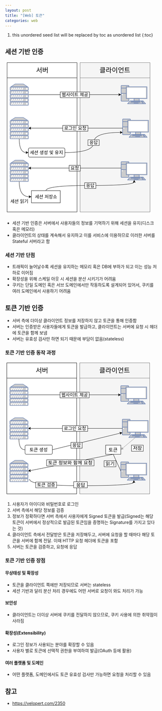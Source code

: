```yaml
---
layout: post
title: "[Web] 토큰"
categories: web
---
```


1. this unordered seed list will be replaced by toc as unordered list
{:toc}

## 세션 기반 인증

![Session](/assets/img/session.png)

- 세션 기반 인증은 서버에서 사용자들의 정보를 기억하기 위해 세션을 유지(디스크 혹은 메모리)
- 클라이언트의 상태를 계속해서 유지하고 이를 서비스에 이용하므로 이러한 서버를 Stateful 서버라고 함

### 세션 기반 단점

- 트래픽이 늘어날수록 세션을 유지하는 메모리 혹은 DB에 부하가 되고 이는 성능 저하로 이어짐
- 확장성을 위해 스케일 아웃 시 세션을 분산 시키기가 어려움
- 쿠키는 단일 도메인 혹은 서브 도메인에서만 작동하도록 설계되어 있어서, 쿠키를 여러 도메인에서 사용하기 어려움

## 토큰 기반 인증

- 서버 측에 더이상 클라이언트 정보를 저장하지 않고 토큰을 통해 인증함
- 서버는 인증받은 사용자들에게 토큰을 발급하고, 클라이언트는 서버에 요청 시 헤더에 토큰을 함께 보냄
- 서버는 유효성 검사만 하면 되기 때문에 부담이 없음(stateless)

### 토큰 기반 인증 동작 과정

![Token](/assets/img/token.png)

1. 사용자가 아이디와 비밀번호로 로그인
2. 서버 측에서 해당 정보를 검증
3. 정보가 정확하다면 서버 측에서 사용자에게 Signed 토큰을 발급(Signed는 해당 토큰이 서버에서 정상적으로 발급된 토큰임을 증명하는 Signature를 가지고 있다는 것)
4. 클라이언트 측에서 전달받은 토큰을 저장해두고, 서버에 요청을 할 때마다 해당 토큰을 서버에 함께 전달. 이때 HTTP 요청 헤더에 토큰을 포함
5. 서버는 토큰을 검증하고, 요청에 응답

### 토큰 기반 인증 장점

#### 무상태성 및 확장성

- 토큰을 클라이언트 쪽에만 저장되므로 서버는 stateless
- 세션 기반과 달리 분산 처리 경우에도 어떤 서버로 요청이 와도 처리가 가능

#### 보안성

- 클라이언트는 더이상 서버에 쿠키를 전달하지 않으므로, 쿠키 사용에 의한 취약점이 사라짐

#### 확장성(Extensibility)

- 로그인 정보가 사용되는 분야를 확장할 수 있음
- 사용자 별로 토큰에 선택적 권한을 부여하여 발급(OAuth 등에 활용)

#### 여러 플랫폼 및 도메인

- 어떤 플랫폼, 도메인에서도 토큰 유효성 검사만 가능하면 요청을 처리할 수 있음

## 참고

- <https://velopert.com/2350>